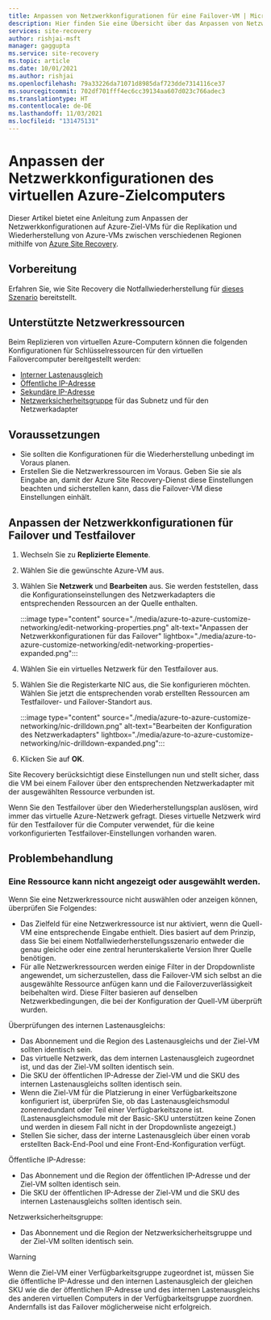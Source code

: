 ```yaml
---
title: Anpassen von Netzwerkkonfigurationen für eine Failover-VM | Microsoft-Dokumentation
description: Hier finden Sie eine Übersicht über das Anpassen von Netzwerkkonfigurationen für eine Failover-VM in der Replikation von virtuellen Azure-Computern mit Azure Site Recovery.
services: site-recovery
author: rishjai-msft
manager: gaggupta
ms.service: site-recovery
ms.topic: article
ms.date: 10/01/2021
ms.author: rishjai
ms.openlocfilehash: 79a33226da71071d8985daf723dde7314116ce37
ms.sourcegitcommit: 702df701fff4ec6cc39134aa607d023c766adec3
ms.translationtype: HT
ms.contentlocale: de-DE
ms.lasthandoff: 11/03/2021
ms.locfileid: "131475131"
---
```

# <a name="customize-networking-configurations-of-the-target-azure-vm"></a>Anpassen der Netzwerkkonfigurationen des virtuellen Azure-Zielcomputers

Dieser Artikel bietet eine Anleitung zum Anpassen der Netzwerkkonfigurationen auf Azure-Ziel-VMs für die Replikation und Wiederherstellung von Azure-VMs zwischen verschiedenen Regionen mithilfe von [Azure Site Recovery](site-recovery-overview.md).

## <a name="before-you-start"></a>Vorbereitung

Erfahren Sie, wie Site Recovery die Notfallwiederherstellung für [dieses Szenario](azure-to-azure-architecture.md) bereitstellt.

## <a name="supported-networking-resources"></a>Unterstützte Netzwerkressourcen

Beim Replizieren von virtuellen Azure-Computern können die folgenden Konfigurationen für Schlüsselressourcen für den virtuellen Failovercomputer bereitgestellt werden:

- [Interner Lastenausgleich](../load-balancer/load-balancer-overview.md)
- [Öffentliche IP-Adresse](../virtual-network/public-ip-addresses.md)
- [Sekundäre IP-Adresse](../virtual-network/ip-services/virtual-network-multiple-ip-addresses-portal.md)
- [Netzwerksicherheitsgruppe](../virtual-network/manage-network-security-group.md) für das Subnetz und für den Netzwerkadapter

## <a name="prerequisites"></a>Voraussetzungen

- Sie sollten die Konfigurationen für die Wiederherstellung unbedingt im Voraus planen.
- Erstellen Sie die Netzwerkressourcen im Voraus. Geben Sie sie als Eingabe an, damit der Azure Site Recovery-Dienst diese Einstellungen beachten und sicherstellen kann, dass die Failover-VM diese Einstellungen einhält.

## <a name="customize-failover-and-test-failover-networking-configurations"></a>Anpassen der Netzwerkkonfigurationen für Failover und Testfailover

1. Wechseln Sie zu **Replizierte Elemente**. 
2. Wählen Sie die gewünschte Azure-VM aus.
3. Wählen Sie **Netzwerk** und **Bearbeiten** aus. Sie werden feststellen, dass die Konfigurationseinstellungen des Netzwerkadapters die entsprechenden Ressourcen an der Quelle enthalten. 

    :::image type="content" source="./media/azure-to-azure-customize-networking/edit-networking-properties.png" alt-text="Anpassen der Netzwerkkonfigurationen für das Failover" lightbox="./media/azure-to-azure-customize-networking/edit-networking-properties-expanded.png":::

4. Wählen Sie ein virtuelles Netzwerk für den Testfailover aus.
5. Wählen Sie die Registerkarte NIC aus, die Sie konfigurieren möchten. Wählen Sie jetzt die entsprechenden vorab erstellten Ressourcen am Testfailover- und Failover-Standort aus.

    :::image type="content" source="./media/azure-to-azure-customize-networking/nic-drilldown.png" alt-text="Bearbeiten der Konfiguration des Netzwerkadapters" lightbox="./media/azure-to-azure-customize-networking/nic-drilldown-expanded.png":::

6. Klicken Sie auf **OK**.

Site Recovery berücksichtigt diese Einstellungen nun und stellt sicher, dass die VM bei einem Failover über den entsprechenden Netzwerkadapter mit der ausgewählten Ressource verbunden ist.

Wenn Sie den Testfailover über den Wiederherstellungsplan auslösen, wird immer das virtuelle Azure-Netzwerk gefragt. Dieses virtuelle Netzwerk wird für den Testfailover für die Computer verwendet, für die keine vorkonfigurierten Testfailover-Einstellungen vorhanden waren.

## <a name="troubleshooting"></a>Problembehandlung

### <a name="unable-to-view-or-select-a-resource"></a>Eine Ressource kann nicht angezeigt oder ausgewählt werden.

Wenn Sie eine Netzwerkressource nicht auswählen oder anzeigen können, überprüfen Sie Folgendes:

- Das Zielfeld für eine Netzwerkressource ist nur aktiviert, wenn die Quell-VM eine entsprechende Eingabe enthielt. Dies basiert auf dem Prinzip, dass Sie bei einem Notfallwiederherstellungsszenario entweder die genau gleiche oder eine zentral herunterskalierte Version Ihrer Quelle benötigen.
- Für alle Netzwerkressourcen werden einige Filter in der Dropdownliste angewendet, um sicherzustellen, dass die Failover-VM sich selbst an die ausgewählte Ressource anfügen kann und die Failoverzuverlässigkeit beibehalten wird. Diese Filter basieren auf denselben Netzwerkbedingungen, die bei der Konfiguration der Quell-VM überprüft wurden.

Überprüfungen des internen Lastenausgleichs:

- Das Abonnement und die Region des Lastenausgleichs und der Ziel-VM sollten identisch sein.
- Das virtuelle Netzwerk, das dem internen Lastenausgleich zugeordnet ist, und das der Ziel-VM sollten identisch sein.
- Die SKU der öffentlichen IP-Adresse der Ziel-VM und die SKU des internen Lastenausgleichs sollten identisch sein.
- Wenn die Ziel-VM für die Platzierung in einer Verfügbarkeitszone konfiguriert ist, überprüfen Sie, ob das Lastenausgleichsmodul zonenredundant oder Teil einer Verfügbarkeitszone ist. (Lastenausgleichsmodule mit der Basic-SKU unterstützen keine Zonen und werden in diesem Fall nicht in der Dropdownliste angezeigt.)
- Stellen Sie sicher, dass der interne Lastenausgleich über einen vorab erstellten Back-End-Pool und eine Front-End-Konfiguration verfügt.

Öffentliche IP-Adresse:

- Das Abonnement und die Region der öffentlichen IP-Adresse und der Ziel-VM sollten identisch sein.
- Die SKU der öffentlichen IP-Adresse der Ziel-VM und die SKU des internen Lastenausgleichs sollten identisch sein.

Netzwerksicherheitsgruppe:
- Das Abonnement und die Region der Netzwerksicherheitsgruppe und der Ziel-VM sollten identisch sein.


> [!WARNING]
> Wenn die Ziel-VM einer Verfügbarkeitsgruppe zugeordnet ist, müssen Sie die öffentliche IP-Adresse und den internen Lastenausgleich der gleichen SKU wie die der öffentlichen IP-Adresse und des internen Lastenausgleichs des anderen virtuellen Computers in der Verfügbarkeitsgruppe zuordnen. Andernfalls ist das Failover möglicherweise nicht erfolgreich.